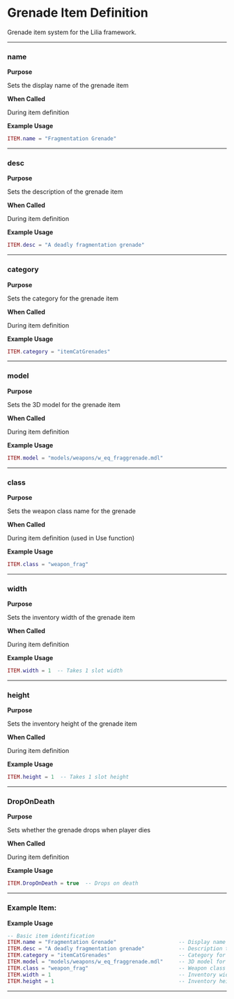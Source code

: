 # Grenade Item Definition

Grenade item system for the Lilia framework.

---

### name

**Purpose**

Sets the display name of the grenade item

**When Called**

During item definition

**Example Usage**

```lua
ITEM.name = "Fragmentation Grenade"

```

---

### desc

**Purpose**

Sets the description of the grenade item

**When Called**

During item definition

**Example Usage**

```lua
ITEM.desc = "A deadly fragmentation grenade"

```

---

### category

**Purpose**

Sets the category for the grenade item

**When Called**

During item definition

**Example Usage**

```lua
ITEM.category = "itemCatGrenades"

```

---

### model

**Purpose**

Sets the 3D model for the grenade item

**When Called**

During item definition

**Example Usage**

```lua
ITEM.model = "models/weapons/w_eq_fraggrenade.mdl"

```

---

### class

**Purpose**

Sets the weapon class name for the grenade

**When Called**

During item definition (used in Use function)

**Example Usage**

```lua
ITEM.class = "weapon_frag"

```

---

### width

**Purpose**

Sets the inventory width of the grenade item

**When Called**

During item definition

**Example Usage**

```lua
ITEM.width = 1  -- Takes 1 slot width

```

---

### height

**Purpose**

Sets the inventory height of the grenade item

**When Called**

During item definition

**Example Usage**

```lua
ITEM.height = 1  -- Takes 1 slot height

```

---

### DropOnDeath

**Purpose**

Sets whether the grenade drops when player dies

**When Called**

During item definition

**Example Usage**

```lua
ITEM.DropOnDeath = true  -- Drops on death

```

---

### Example Item:

**Example Usage**

```lua
-- Basic item identification
ITEM.name = "Fragmentation Grenade"                    -- Display name shown to players
ITEM.desc = "A deadly fragmentation grenade"           -- Description text
ITEM.category = "itemCatGrenades"                      -- Category for inventory sorting
ITEM.model = "models/weapons/w_eq_fraggrenade.mdl"     -- 3D model for the grenade
ITEM.class = "weapon_frag"                             -- Weapon class to give when used
ITEM.width = 1                                         -- Inventory width (1 slot)
ITEM.height = 1                                        -- Inventory height (1 slot)

```

---

